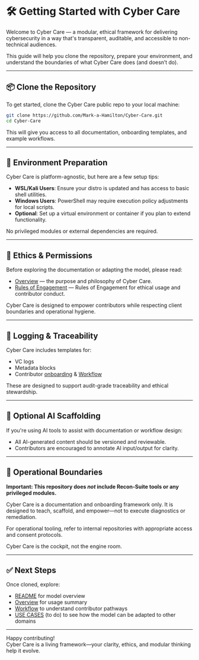 # 🛠️ Getting Started with Cyber Care

Welcome to Cyber Care — a modular, ethical framework for delivering cybersecurity in a way that's transparent, auditable, and accessible to non-technical audiences.

This guide will help you clone the repository, prepare your environment, and understand the boundaries of what Cyber Care does (and doesn’t do).

---

## 📦 Clone the Repository

To get started, clone the Cyber Care public repo to your local machine:

```bash
git clone https://github.com/Mark-a-Hamilton/Cyber-Care.git
cd Cyber-Care
```

This will give you access to all documentation, onboarding templates, and example workflows.

---

## 🧰 Environment Preparation

Cyber Care is platform-agnostic, but here are a few setup tips:

- **WSL/Kali Users**: Ensure your distro is updated and has access to basic shell utilities.
- **Windows Users**: PowerShell may require execution policy adjustments for local scripts.
- **Optional**: Set up a virtual environment or container if you plan to extend functionality.

No privileged modules or external dependencies are required.

---

## 📜 Ethics & Permissions

Before exploring the documentation or adapting the model, please read:

- [Overview](./overview.md) — the purpose and philosophy of Cyber Care.
- [Rules of Engagement](./roe.md) — Rules of Engagement for ethical usage and contributor conduct.

Cyber Care is designed to empower contributors while respecting client boundaries and operational hygiene.

---

## 🧾 Logging & Traceability

Cyber Care includes templates for:

- VC logs
- Metadata blocks
- Contributor [onboarding](./onboarding.md) & [Workflow](`./workflow.md`)

These are designed to support audit-grade traceability and ethical stewardship.

---

## 🤖 Optional AI Scaffolding

If you're using AI tools to assist with documentation or workflow design:

- All AI-generated content should be versioned and reviewable.
- Contributors are encouraged to annotate AI input/output for clarity.

---

## 🚫 Operational Boundaries

**Important: This repository does *not* include Recon-Suite tools or any privileged modules.**

Cyber Care is a documentation and onboarding framework only. It is designed to teach, scaffold, and empower—not to execute diagnostics or remediation.

For operational tooling, refer to internal repositories with appropriate access and consent protocols.

Cyber Care is the cockpit, not the engine room.

---

## ✅ Next Steps

Once cloned, explore:
- [README](../README.md) for model overview
- [Overview](./overview.md) for usage summary
- [Workflow](./workflow.md) to understand contributor pathways
- [USE CASES](./usecases.md) (to do) to see how the model can be adapted to other domains

---

Happy contributing!  
Cyber Care is a living framework—your clarity, ethics, and modular thinking help it evolve.
